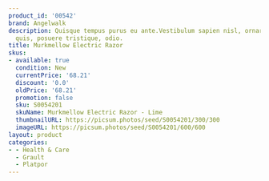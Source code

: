 ```yaml
---
product_id: '00542'
brand: Angelwalk
description: Quisque tempus purus eu ante.Vestibulum sapien nisl, ornare auctor, consectetuer
  quis, posuere tristique, odio.
title: Murkmellow Electric Razor
skus:
- available: true
  condition: New
  currentPrice: '68.21'
  discount: '0.0'
  oldPrice: '68.21'
  promotion: false
  sku: S0054201
  skuName: Murkmellow Electric Razor - Lime
  thumbnailURL: https://picsum.photos/seed/S0054201/300/300
  imageURL: https://picsum.photos/seed/S0054201/600/600
layout: product
categories:
- - Health & Care
  - Grault
  - Platpor
---
```

